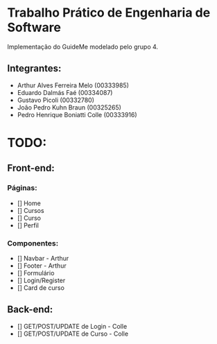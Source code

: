 # Trabalho Prático de Engenharia de Software

Implementação do GuideMe modelado pelo grupo 4.

## Integrantes:
- Arthur Alves Ferreira Melo (00333985)
- Eduardo Dalmás Faé (00334087)
- Gustavo Picoli (00332780)
- João Pedro Kuhn Braun (00325265)
- Pedro Henrique Boniatti Colle (00333916)

# TODO:

## Front-end:

### Páginas:
- [] Home
- [] Cursos
- [] Curso
- [] Perfil

### Componentes:
- [] Navbar - Arthur
- [] Footer - Arthur
- [] Formulário
- [] Login/Register
- [] Card de curso

## Back-end:
- [] GET/POST/UPDATE de Login - Colle
- [] GET/POST/UPDATE de Curso - Colle
